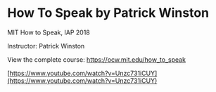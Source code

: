 # How To Speak by Patrick Winston

MIT How to Speak, IAP 2018 

Instructor: Patrick Winston 

View the complete course: https://ocw.mit.edu/how_to_speak

[https://www.youtube.com/watch?v=Unzc731iCUY](https://www.youtube.com/watch?v=Unzc731iCUY)
